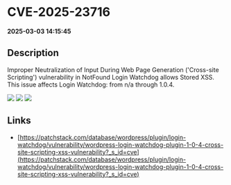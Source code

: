 # CVE-2025-23716

**2025-03-03 14:15:45**

## Description
Improper Neutralization of Input During Web Page Generation ('Cross-site Scripting') vulnerability in NotFound Login Watchdog allows Stored XSS. This issue affects Login Watchdog: from n/a through 1.0.4.

![](https://img.shields.io/static/v1?label=Score&message=7.1&color=red)
![](https://img.shields.io/static/v1?label=Severity&message=HIGH&color=red)
![](https://img.shields.io/static/v1?label=CWE&message=XSS&color=green)

## Links
- [https://patchstack.com/database/wordpress/plugin/login-watchdog/vulnerability/wordpress-login-watchdog-plugin-1-0-4-cross-site-scripting-xss-vulnerability?_s_id=cve](https://patchstack.com/database/wordpress/plugin/login-watchdog/vulnerability/wordpress-login-watchdog-plugin-1-0-4-cross-site-scripting-xss-vulnerability?_s_id=cve)
